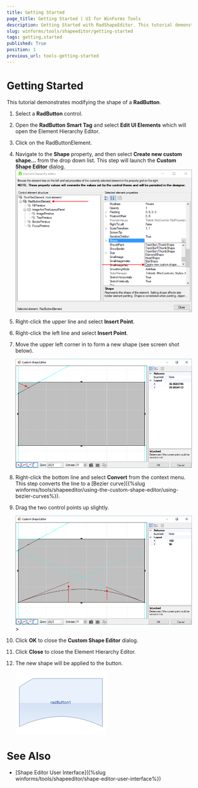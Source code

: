 ```yaml
---
title: Getting Started
page_title: Getting Started | UI for WinForms Tools
description: Getting Started with RadShapeEditor. This tutorial demonstrates modifying the shape of a RadButton.
slug: winforms/tools/shapeeditor/getting-started
tags: getting,started
published: True
position: 1
previous_url: tools-getting-started
---
```


# Getting Started

This tutorial demonstrates modifying the shape of a __RadButton__.

1. Select a __RadButton__ control.

1. Open the __RadButton Smart Tag__ and select __Edit UI Elements__ which will open the Element Hierarchy Editor.

1. Click on the RadButtonElement.

1. Navigate to the __Shape__ property, and then select __Create new custom shape...__ from the drop down list. This step will launch the __Custom Shape Editor__ dialog. 
    ![tools-getting-started 003](images/tools-getting-started003.png)

1. Right-click the upper line and select __Insert Point__.


1.  Right-click the left line and select __Insert Point__.


1. Move the upper left corner in to form a new shape (see screen shot below).

    ![tools-getting-started 001](images/tools-getting-started001.png)

1. Right-click the bottom line and select __Convert__ from the context menu.  This step converts the line to a [Bezier curve]({%slug winforms/tools/shapeeditor/using-the-custom-shape-editor/using-bezier-curves%}).


1.  Drag the two control points up slightly.

    ![tools-getting-started 002](images/tools-getting-started002.png)>


1.  Click __OK__ to close the __Custom Shape Editor__ dialog.


1.  Click __Close__ to close the Element Hierarchy Editor.


1.  The new shape will be applied to the button.

    ![tools-getting-started 004](images/tools-getting-started004.png)

# See Also

* [Shape Editor User Interface]({%slug winforms/tools/shapeeditor/shape-editor-user-interface%})